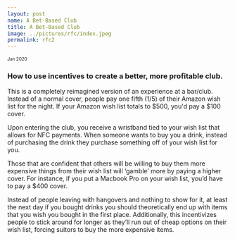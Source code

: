 ```yaml
---
layout: post
name: A Bet-Based Club
title: A Bet-Based Club
image: ../pictures/rfc/index.jpeg
permalink: rfc2
---
```

<span style="font-size: 10px">Jan 2020</span>

### How to use incentives to create a better, more profitable club.

This is a completely reimagined version of an experience at a bar/club. Instead of a normal cover, people pay one fifth (1/5) of their Amazon wish list for the night. If your Amazon wish list totals to $500, you'd pay a $100 cover.

Upon entering the club, you receive a wristband tied to your wish list that allows for NFC payments. When someone wants to buy you a drink, instead of purchasing the drink they purchase something off of your wish list for you.

Those that are confident that others will be willing to buy them more expensive things from their wish list will ‘gamble’ more by paying a higher cover. For instance, if you put a Macbook Pro on your wish list, you’d have to pay a $400 cover. 

Instead of people leaving with hangovers and nothing to show for it, at least the next day if you bought drinks you should theoretically end up with items that you wish you bought in the first place. Additionally, this incentivizes people to stick around for longer as they’ll run out of cheap options on their wish list, forcing suitors to buy the more expensive items.